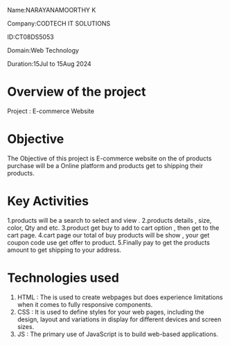 Name:NARAYANAMOORTHY K

Company:CODTECH IT SOLUTIONS

ID:CT08DS5053

Domain:Web Technology

Duration:15Jul to 15Aug 2024

# Overview of the project

Project : E-commerce Website

# Objective

The Objective of this project is E-commerce website on the 
of products purchase will be a Online platform and products 
get to shipping their products.

# Key Activities

1.products will be a search to select and view .
2.products details , size, color, Qty and etc.
3.product get buy to add to cart option , then get  to the cart page.
4.cart page our total of buy products will be show , your get coupon code use get offer to product.
5.Finally pay to get the products amount to get shipping to your address.

# Technologies used

1. HTML : The is used to create webpages but does experience limitations when it comes to fully responsive components.
2. CSS : It is used to define styles for your web pages, including the design, layout and variations in display for different devices and screen sizes.
3. JS : The primary use of JavaScript is to build web-based applications.
